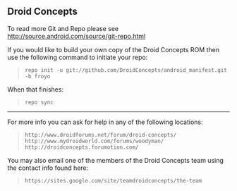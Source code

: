 Droid Concepts
-----------------------------------------------------------------------------------------------------------------------------------------------------------------------------------------------------------------------
To read more Git and Repo please see http://source.android.com/source/git-repo.html

If you would like to build your own copy of the Droid Concepts ROM then use the following command to initiate your repo:

>     repo init -u git://github.com/DroidConcepts/android_manifest.git -b froyo

When that finishes:

>     repo sync
-----------------------------------------------------------------------------------------------------------------------------------------------------------------------------------------------------------------------
For more info you can ask for help in any of the following locations:

>     http://www.droidforums.net/forum/droid-concepts/
>     http://www.mydroidworld.com/forums/woodyman/
>     http://droidconcepts.forumotion.com/

You may also email one of the members of the Droid Concepts team using the contact info found here:

>     https://sites.google.com/site/teamdroidconcepts/the-team
